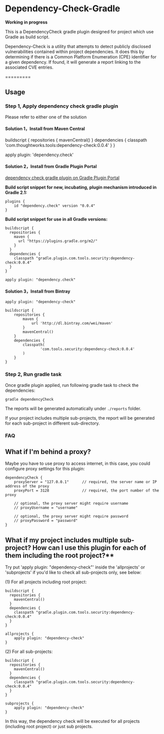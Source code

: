 Dependency-Check-Gradle
=========

**Working in progress**

This is a DependencyCheck gradle plugin designed for project which use Gradle as build script.

Dependency-Check is a utility that attempts to detect publicly disclosed vulnerabilities contained within project dependencies. It does this by determining if there is a Common Platform Enumeration (CPE) identifier for a given dependency. If found, it will generate a report linking to the associated CVE entries.

=========

## Usage

### Step 1, Apply dependency check gradle plugin

Please refer to either one of the solution

#### Solution 1，Install from Maven Central

buildscript {
    repositories {
        mavenCentral()
    }
    dependencies {
        classpath 'com.thoughtworks.tools:dependency-check:0.0.4'
    }
}

apply plugin: 'dependency.check'

#### Solution 2，Install from Gradle Plugin Portal

[dependency check gradle plugin on Gradle Plugin Portal](https://plugins.gradle.org/plugin/dependency.check)

**Build script snippet for new, incubating, plugin mechanism introduced in Gradle 2.1:**

```
plugins {
    id "dependency.check" version "0.0.4"
}
```

**Build script snippet for use in all Gradle versions:**

```
buildscript {
  repositories {
    maven {
      url "https://plugins.gradle.org/m2/"
    }
  }
  dependencies {
    classpath "gradle.plugin.com.tools.security:dependency-check:0.0.4"
  }
}

apply plugin: "dependency.check"
```

#### Solution 3，Install from Bintray

```
apply plugin: "dependency-check"

buildscript {
    repositories {
        maven {
            url 'http://dl.bintray.com/wei/maven'
        }
        mavenCentral()
    }
    dependencies {
        classpath(
                'com.tools.security:dependency-check:0.0.4'
        )
    }
}
```

### Step 2, Run gradle task

Once gradle plugin applied, run following gradle task to check the dependencies:

```
gradle dependencyCheck
```

The reports will be generated automatically under `./reports` folder.

If your project includes multiple sub-projects, the report will be generated for each sub-project in different sub-directory.

### FAQ

## What if I'm behind a proxy?

Maybe you have to use proxy to access internet, in this case, you could configure proxy settings for this plugin:

```
dependencyCheck {
    proxyServer = "127.0.0.1"      // required, the server name or IP address of the proxy
    proxyPort = 3128               // required, the port number of the proxy

    // optional, the proxy server might require username
    // proxyUsername = "username"

    // optional, the proxy server might require password
    // proxyPassword = "password"
}
```

## What if my project includes multiple sub-project? How can I use this plugin for each of them including the root project?**

Try put 'apply plugin: "dependency-check"' inside the 'allprojects' or 'subprojects' if you'd like to check all sub-projects only, see below:

(1) For all projects including root project:
```
buildscript {
  repositories {
    mavenCentral()
  }
  dependencies {
    classpath "gradle.plugin.com.tools.security:dependency-check:0.0.4"
  }
}

allprojects {
    apply plugin: "dependency-check"
}
```

(2) For all sub-projects:
```
buildscript {
  repositories {
    mavenCentral()
  }
  dependencies {
    classpath "gradle.plugin.com.tools.security:dependency-check:0.0.4"
  }
}

subprojects {
    apply plugin: "dependency-check"
}
```

In this way, the dependency check will be executed for all projects (including root project) or just sub projects.